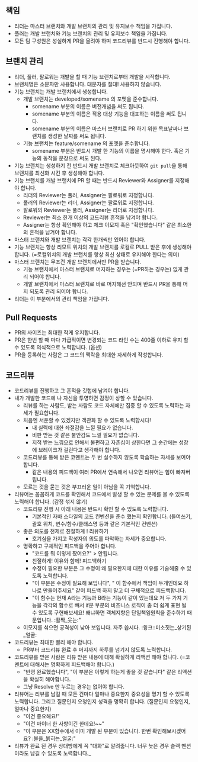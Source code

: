 ## 책임
- 리더는 마스터 브랜치와 개발 브랜치의 관리 및 유지보수 책임을 가집니다.
- 풀러는 개발 브랜치와 기능 브랜치의 관리 및 유지보수 책임을 가집니다.
- 모든 팀 구성원은 성실하게 PR을 올려야 하며 코드리뷰를 반드시 진행해야 합니다.
## 브랜치 관리
- 리더, 풀러, 팔로워는 개발을 할 때 기능 브랜치로부터 개발을 시작합니다.
- 브랜치명은 소문자만 사용합니다. 대문자를 절대! 사용하지 않습니다.
- 기능 브랜치는 개발 브랜치에서 생성합니다.
  - 개발 브랜치는 developed/somename 의 포멧을 준수합니다.
    - somename 부분의 이름은 버전개념을 써도 됩니다.
    - somename 부분의 이름은 적용 대상 기능을 대표하는 이름을 써도 됩니다.
    - somename 부분의 이름은 마스터 브랜치로 PR 하기 위한 목표날짜나 브랜치를 생성한 날짜를 써도 됩니다.
  - 기능 브랜치는 feature/somename 의 포멧을 준수합니다.
    - somename 부분은 반드시 개발 한 기능의 이름을 명시해야 한다. 혹은 기능의 동작을 문장으로 써도 된다.
- 기능 브랜치는 생성하기 전 반드시 개발 브랜치로 체크아웃하여 `git pull`을 통해 브랜치를 최신화 시킨 후 생성해야 합니다.
- 기능 브랜치를 개발 브랜치에 PR 할 때는 반드시 Reviewer와 Assigner를 지정해야 합니다.
  - 리더의 Reviewer는 풀러, Assigner는 팔로워로 지정합니다.
  - 풀러의 Reviewer는 리더, Assigner는 팔로워로 지정합니다.
  - 팔로워의 Reviewer는 풀러, Assigner는 리더로 지정합니다.
  - Reviewer는 최소 한개 이상의 코드리뷰 흔적을 남겨야 합니다.
  - Assigner는 항상 확인해야 하고 체크 이모지 혹은 "확인했습니다" 같은 최소한의 흔적을 남겨야 합니다.
- 마스터 브랜치와 개발 브랜치는 각각 한개씩만 있어야 합니다.
- 기능 브랜치는 항상 리모트 위치의 개발 브랜치를 로컬로 PULL 받은 후에 생성해야 합니다. (=로컬위치의 개발 브랜치를 항상 최신 상태로 유지해야 한다는 의미)
- 마스터 브랜치는 무조건 개발 브랜치에서만 PR을 받습니다.
  - 기능 브랜치에서 마스터 브랜치로 머지하는 경우는 (=PR하는 경우는) 없게 관리 되어야 합니다.
  - 개발 브랜치에서 마스터 브랜치로 바로 머지해선 안되며 반드시 PR을 통해 머지 되도록 관리 되어야 합니다.
- 리더는 이 부분에서의 관리 책임을 가집니다.
## Pull Requests
- PR의 사이즈는 최대한 작게 유지합니다.
- PR은 한번 할 때 마다 가급적이면 변경되는 코드 라인 수는 400줄 이하로 유지 할 수 있도록 의식적으로 노력합니다. (옵션)
- PR을 등록하는 사람은 그 코드의 맥락을 최대한 자세하게 작성합니다.
## 코드리뷰
- 코드리뷰를 진행하고 그 흔적을 깃헙에 남겨야 합니다.
- 내가 개발한 코드에 나 자신을 투영하면 감정이 상할 수 있습니다.
  - 리뷰를 하는 사람도, 받는 사람도 코드 자체에만 집중 할 수 있도록 노력하는 자세가 필요합니다.
  - 처음엔 서운할 수 있겠지만 객관화 할 수 있도록 노력합시다!
    - 내 실력에 대한 좌절감을 느낄 필요가 없습니다.
    - 비판 받는 것 같은 불안감도 느낄 필요가 없습니다.
    - 지적 받는 느낌으로 인해서 불편하고 자존심이 상한다면 그 순간에는 성장에 브레이크가 걸린다고 생각해야 합니다.
  - 코드리뷰를 통해 받은 코멘트는 두 번 실수하지 않도록 학습하는 자세를 보여야 합니다.
    - 같은 내용의 피드백이 여러 PR에서 연속해서 나오면 리뷰어는 힘이 빠져버립니다.
  - 모르는 것을 묻는 것은 부끄러운 일이 아님을 꼭 기억합니다.
- 리뷰어는 꼼꼼하게 코드를 확인해서 코드에서 발생 할 수 있는 문제를 볼 수 있도록 노력해야 합니다. (감정 섞지 않기)
  - 코드리뷰 진행 시 아래 내용은 반드시 확인 할 수 있도록 노력합니다.
    - 기본적인 자바 스타일의 코드 컨벤션을 준수 했는지 확인합니다. (들여쓰기, 괄호 위치, 변수/함수/클래스명 등과 같은 기본적인 컨벤션)
  - 좋은 의도를 전제로 친절하게 ! 리뷰하기
    - 호기심을 가지고 작성자의 의도를 파악하는 자세가 중요합니다.
  - 명확하고 구체적인 피드백을 주어야 합니다.
    - "코드를 뭐 이렇게 짰어요?" > 안됩니다.
    - 친절하게! 이유와 함께! 피드백하기
    - 수정이 필요한 부분은 그 수정이 왜 필요한지에 대한 이유를 기술해줄 수 있도록 노력합니다.
    - "이 부분은 수정이 필요해 보입니다", " 이 함수에서 책임이 두개인데요 하나로 만들어주세요" 같이 피드백 하지 말고 더 구체적으로 피드백합니다.
    - "이 함수는 현재 A라는 기능과 B라는 기능이 같이 있는데요 저 두 가지 기능을 각각의 함수로 빼서 if문 부분의 비즈니스 로직이 좀 더 쉽게 표현 될 수 있도록 구현해보세요! 왜냐하면 객체지향은 단일책임원칙을 준수하기 때문입니다. :활짝_웃는:"
  - 이모지를 섞으면 공격성이 낮아 보입니다. 자주 씁시다. :윙크::미소짓는_상기된_얼굴:
- 코드리뷰는 최대한 빨리 해야 합니다.
  - PR부터 코드리뷰 완료 후 머지까지 하루를 넘기지 않도록 노력합니다.
- 코드리뷰를 받은 사람은 리뷰 받은 내용에 대해 확실하게 리액션 해야 합니다. (=코멘트에 대해서는 명확하게 피드백해야 합니다.)
  - "반영 완료했습니다", "이 부분은 이렇게 하는게 좋을 것 같습니다" 같은 리액션을 확실히 해야합니다.
  - 그냥 Resolve 만 누르는 경우는 없어야 합니다.
- 리뷰어는 리뷰를 남길 때 모든 건마다 얼마나 중요한지 중요성을 명기 할 수 있도록 노력합니다. 그리고 질문인지 요청인지 성격을 명확히 합니다. (질문인지 요청인지, 얼마나 중요한지)
  - "이건 중요해요!"
  - "이건 마이너 한 사항이긴 한데요!~~"
  - "이 부분은 XX함수에서 이미 개발 된 부분이 있습니다. 한번 확인해보시겠어요? :볼을_붉히는_얼굴:"
- 리뷰가 완료 된 경우 상대방에게 꼭 "대화"로 알려줍니다. 너무 늦은 경우 슬랙 멘션이라도 남길 수 있도록 노력합니다._
